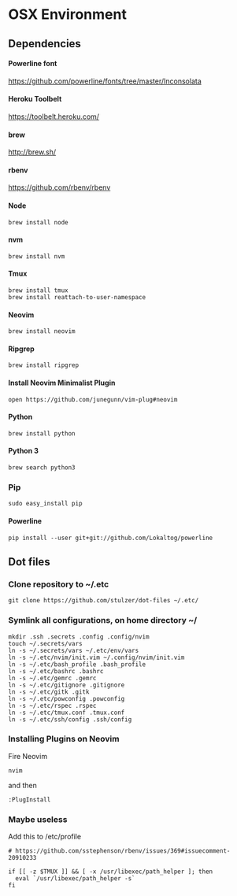# OSX Environment

## Dependencies

#### Powerline font
https://github.com/powerline/fonts/tree/master/Inconsolata

#### Heroku Toolbelt
https://toolbelt.heroku.com/

#### brew
http://brew.sh/

#### rbenv
https://github.com/rbenv/rbenv

#### Node
```
brew install node
```

#### nvm
```
brew install nvm
```

#### Tmux
```
brew install tmux
brew install reattach-to-user-namespace
```

#### Neovim
```
brew install neovim
```

#### Ripgrep
```
brew install ripgrep
```

#### Install Neovim Minimalist Plugin
```
open https://github.com/junegunn/vim-plug#neovim
```

#### Python
```
brew install python
```

#### Python 3
```
brew search python3
```

### Pip
```
sudo easy_install pip
```

#### Powerline
```
pip install --user git+git://github.com/Lokaltog/powerline
```

## Dot files

### Clone repository to ~/.etc
```
git clone https://github.com/stulzer/dot-files ~/.etc/
```

### Symlink all configurations, on home directory ~/

```
mkdir .ssh .secrets .config .config/nvim
touch ~/.secrets/vars
ln -s ~/.secrets/vars ~/.etc/env/vars
ln -s ~/.etc/nvim/init.vim ~/.config/nvim/init.vim
ln -s ~/.etc/bash_profile .bash_profile
ln -s ~/.etc/bashrc .bashrc
ln -s ~/.etc/gemrc .gemrc
ln -s ~/.etc/gitignore .gitignore
ln -s ~/.etc/gitk .gitk
ln -s ~/.etc/powconfig .powconfig
ln -s ~/.etc/rspec .rspec
ln -s ~/.etc/tmux.conf .tmux.conf
ln -s ~/.etc/ssh/config .ssh/config
```

### Installing Plugins on Neovim

Fire Neovim

```
nvim
```

and then

```
:PlugInstall
```

### Maybe useless

Add this to /etc/profile

```
# https://github.com/sstephenson/rbenv/issues/369#issuecomment-20910233

if [[ -z $TMUX ]] && [ -x /usr/libexec/path_helper ]; then
  eval `/usr/libexec/path_helper -s`
fi
```

